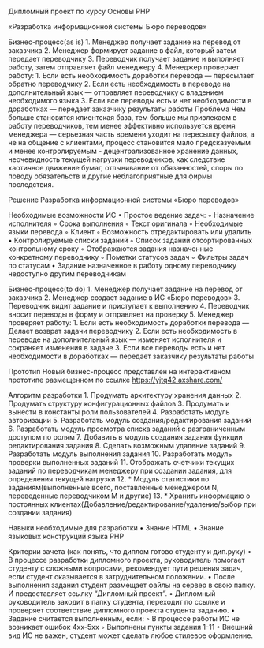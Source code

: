Дипломный проект по курсу Основы PHP

«Разработка информационной системы Бюро переводов»

Бизнес-процесс(as is)
    1. Менеджер получает задание на перевод от заказчика
    2. Менеджер формирует задание в файл, который затем передает переводчику
    3. Переводчик получает задание и выполняет работу, затем отправляет файл менеджеру
    4. Менеджер проверяет работу:
        1. Если есть необходимость доработки перевода — пересылает обратно переводчику
        2. Если есть необходимость в переводе на дополнительный язык — отправляет переводчику с владением необходимого языка
        3. Если все переводы есть и нет необходимости в доработках — передает заказчику результаты работы
Проблема
Чем больше становится клиентская база, тем больше мы привлекаем в работу переводчиков, тем менее эффективно используется время менеджера — серьезная часть времени уходит на пересылку файлов, а не на общение с клиентами, процесс становится мало предсказуемым и менее контролируемым - децентрализованное хранение данных, неочевидность текущей нагрузки переводчиков, как следствие хаотичное движение бумаг, отлынивание от обязанностей, споры по поводу обязательств и другие неблагоприятные для фирмы последствия.

Решение
Разработка информационной системы «Бюро переводов»

Необходимые возможности ИС
    • Простое ведение задач:
        ◦ Назначение исполнителя
        ◦ Срока выполнения
        ◦ Текст оригинала
        ◦ Необходимые языки перевода
        ◦ Клиент
        ◦ Возможность отредактировать или удалить
    • Контролируемые списки заданий
        ◦ Список заданий отсортированных контрольному сроку
        ◦ Отображаются задания назначенные конкретному переводчику
        ◦ Пометки статусов задач
        ◦ Фильтры задач по статусам
    • Задание назначенное в работу одному переводчику недоступно другим переводчикам

Бизнес-процесс(to do)
    1. Менеджер получает задание на перевод от заказчика
    2. Менеджер создает задание в ИС «Бюро переводов»
    3. Переводчик видит задание и приступает к выполнению
    4. Переводчик вносит переводы в форму и отправляет на проверку
    5. Менеджер проверяет работу:
        1. Если есть необходимость доработки перевода — Делает возврат задачи переводчику
        2. Если есть необходимость в переводе на дополнительный язык — изменяет исполнителя и сохраняет изменения в задаче
        3. Если все переводы есть и нет необходимости в доработках — передает заказчику результаты работы

Прототип
Новый бизнес-процесс представлен на интерактивном прототипе размещенном по ссылке https://yjtq42.axshare.com/

Алгоритм разработки
    1. Продумать архитектуру хранения данных
    2. Продумать структуру конфигурационных файлов
    3. Продумать и вынести в константы роли пользователей
    4. Разработать модуль авторизации
    5. Разработать модуль создания/редактирования заданий
    6. Разработать модуль просмотра списка заданий с разграниченным доступом по ролям
    7. Добавить в модуль создания задания функции редактирования задания
    8. Сделать возможным удаление заданий
    9. Разработать модуль выполнения задания
    10. Разработать модуль проверки выполненных заданий
    11. Отображать счетчики текущих заданий по переводчикам менеджеру при создании задания, для определения текущей нагрузки
    12. * Модуль статистики по заданиям(выполненные всего, поставленные менеджером N, переведенные переводчиком M и другие)
    13. * Хранить информацию о постоянных клиентах(Добавление/редактирование/удаление/выбор при создании задания)

Навыки необходимые для разработки
    • Знание HTML
    • Знание языковых конструкций языка PHP

Критерии зачета (как понять, что диплом готово студенту и дип.руку)
    • В процессе разработки дипломного проекта, руководитель помогает студенту с сложными вопросами, рекомендует пути решения задач, если студент оказывается в затруднительном положении.
    • После выполнения задания студент размещает файлы на сервер в свою папку. И предоставляет ссылку “Дипломный проект”.
    • Дипломный руководитель заходит в папку студента, переходит по ссылке и проверяет соответствие дипломного проекта студента заданию. 
    • Задание считается выполненным, если:
        ◦ В процессе работы ИС не возникает ошибок 4хх-5хх
        ◦ Выполнены пункты задания 1-11
        ◦ Внешний вид ИС не важен, студент может сделать любое стилевое оформление.
